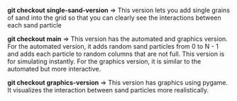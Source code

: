 **git checkout single-sand-version** => This version lets you add single grains of sand into the grid so that you can clearly see the interactions between each sand particle

**git checkout main** => This version has the automated and graphics version. For the automated version, it adds random sand particles from 0 to N - 1 and adds each particle to random columns that are not full. This version is for simulating instantly. For the graphics version, it is similar to the automated but more interactive.

**git checkout graphics-version** => This version has graphics using pygame. It visualizes the interaction between sand particles more realistically.
